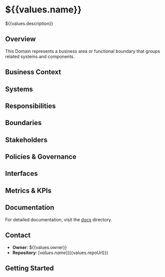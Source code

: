 # ${{values.name}}

${{values.description}}

## Overview

This Domain represents a business area or functional boundary that groups related systems and components.

## Business Context

<!-- Describe the business purpose and scope of this domain -->

## Systems

<!-- List the main systems that belong to this domain -->

## Responsibilities

<!-- Define what this domain is responsible for -->

## Boundaries

<!-- Define what is included and excluded from this domain -->

## Stakeholders

<!-- List business and technical stakeholders for this domain -->

## Policies & Governance

<!-- Document domain-specific policies, compliance requirements, etc. -->

## Interfaces

<!-- Document how this domain interacts with other domains -->

## Metrics & KPIs

<!-- Add business and technical metrics relevant to this domain -->

## Documentation

For detailed documentation, visit the [docs](./docs) directory.

## Contact

- **Owner**: ${{values.owner}}
- **Repository**: [${{values.name}}](${{values.repoUrl}})

## Getting Started

<!-- Add instructions for teams who need to work within this domain -->
